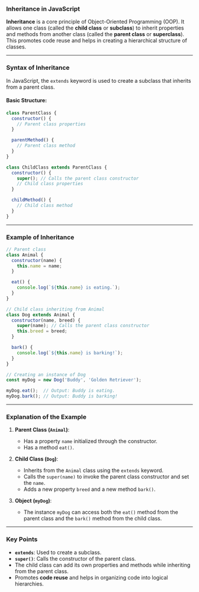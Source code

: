 ### **Inheritance in JavaScript**

**Inheritance** is a core principle of Object-Oriented Programming (OOP). It allows one class (called the **child class** or **subclass**) to inherit properties and methods from another class (called the **parent class** or **superclass**). This promotes code reuse and helps in creating a hierarchical structure of classes.

---

### **Syntax of Inheritance**

In JavaScript, the `extends` keyword is used to create a subclass that inherits from a parent class.

#### Basic Structure:

```javascript
class ParentClass {
  constructor() {
    // Parent class properties
  }

  parentMethod() {
    // Parent class method
  }
}

class ChildClass extends ParentClass {
  constructor() {
    super(); // Calls the parent class constructor
    // Child class properties
  }

  childMethod() {
    // Child class method
  }
}
```

---

### **Example of Inheritance**

```javascript
// Parent class
class Animal {
  constructor(name) {
    this.name = name;
  }

  eat() {
    console.log(`${this.name} is eating.`);
  }
}

// Child class inheriting from Animal
class Dog extends Animal {
  constructor(name, breed) {
    super(name); // Calls the parent class constructor
    this.breed = breed;
  }

  bark() {
    console.log(`${this.name} is barking!`);
  }
}

// Creating an instance of Dog
const myDog = new Dog('Buddy', 'Golden Retriever');

myDog.eat();  // Output: Buddy is eating.
myDog.bark(); // Output: Buddy is barking!
```

---

### **Explanation of the Example**

1. **Parent Class (`Animal`)**:
   - Has a property `name` initialized through the constructor.
   - Has a method `eat()`.

2. **Child Class (`Dog`)**:
   - Inherits from the `Animal` class using the `extends` keyword.
   - Calls the `super(name)` to invoke the parent class constructor and set the `name`.
   - Adds a new property `breed` and a new method `bark()`.

3. **Object (`myDog`)**:
   - The instance `myDog` can access both the `eat()` method from the parent class and the `bark()` method from the child class.

---

### **Key Points**

- **`extends`**: Used to create a subclass.
- **`super()`**: Calls the constructor of the parent class.
- The child class can add its own properties and methods while inheriting from the parent class.
- Promotes **code reuse** and helps in organizing code into logical hierarchies.